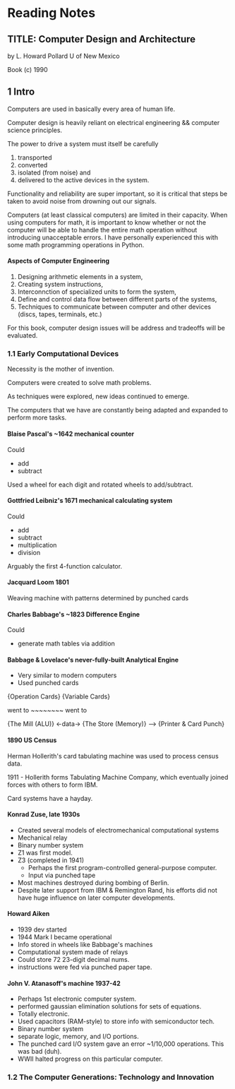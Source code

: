 # Reading Notes

## TITLE: Computer Design and Architecture
by L. Howard Pollard
U of New Mexico

Book (c) 1990


## 1 Intro

Computers are used in basically every area of human life. 

Computer design is heavily reliant on electrical engineering  && computer science principles.

The power to drive a system must itself be carefully
1. transported
2. converted
3. isolated (from noise) and
4. delivered to the active devices in the system.

Functionality and reliability are super important, so it is critical that steps be taken to avoid noise from drowning out our signals.

Computers (at least classical computers) are limited in their capacity. When using computers for math, it is important to know whether or 
not the computer will be able to handle the entire math operation without introducing unacceptable errors. I have personally experienced this with some math programming operations in Python.

#### Aspects of Computer Engineering
1. Designing arithmetic elements in a system,
2. Creating system instructions,
3. Interconnction of specialized units to form the system,
4. Define and control data flow between different parts of the systems,
5. Techniques to communicate between computer and other devices (discs, tapes, terminals, etc.)

For this book, computer design issues will be address and tradeoffs will be evaluated. 

### 1.1 Early Computational Devices

Necessity is the mother of invention.

Computers were created to solve math problems. 

As techniques were explored, new ideas continued to emerge. 

The computers that we have are constantly being adapted and expanded to perform more tasks. 

#### Blaise Pascal's ~1642 mechanical counter

Could
* add
* subtract

Used a wheel for each digit and rotated wheels to add/subtract.

#### Gottfried Leibniz's 1671 mechanical calculating system

Could
* add 
* subtract
* multiplication
* division

Arguably the first 4-function calculator.

#### Jacquard Loom 1801

Weaving machine with patterns determined by punched cards

#### Charles Babbage's ~1823 Difference Engine

Could 
* generate math tables via addition

#### Babbage & Lovelace's never-fully-built Analytical Engine

* Very similar to modern computers
* Used punched cards

{Operation Cards}  {Variable Cards}

  went to ~~~~~~~~ went to 

{The Mill (ALU)} <-data-> {The Store (Memory)} --> {Printer & Card Punch}



#### 1890 US Census 

Herman Hollerith's card tabulating machine was used to process census data. 

1911 - Hollerith forms Tabulating Machine Company, which eventually joined forces with others
to form IBM.

Card systems have a hayday.

#### Konrad Zuse, late 1930s

* Created several models of electromechanical computational systems
* Mechanical relay
* Binary number system
* Z1 was first model.
* Z3 (completed in 1941)
  * Perhaps the first program-controlled general-purpose computer.
  * Input via punched tape
* Most machines destroyed during bombing of Berlin.
* Despite later support from IBM & Remington Rand, his efforts did not have huge influence on later computer developments.

#### Howard Aiken 

* 1939 dev started 
* 1944 Mark I became operational 
* Info stored in wheels like Babbage's machines
* Computational system made of relays
* Could store 72 23-digit decimal nums.
* instructions were fed via punched paper tape. 

#### John V. Atanasoff's machine 1937-42

* Perhaps 1st electronic computer system.
* performed gaussian elimination solutions for sets of equations.
* Totally electronic.
* Used capacitors (RAM-style) to store info with semiconductor tech.
* Binary number system
* separate logic, memory, and I/O portions.
* The punched card I/O system gave an error ~1/10,000 operations. This was bad (duh).
* WWII halted progress on this particular computer.


### 1.2 The Computer Generations: Technology and Innovation



